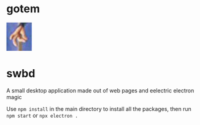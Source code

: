 # gotem
![wait it didn't work damnit](html/img/gotem.png?raw=true)

# swbd
A small desktop application made out of web pages and eelectric electron magic

Use `npm install` in the main directory to install all the packages, then run `npm start` or `npx electron .`